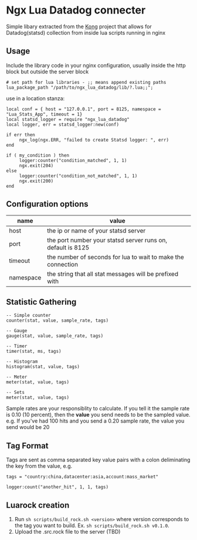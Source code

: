 # Ngx Lua Datadog connecter

Simple libary extracted from the [Kong](https://github.com/Mashape/kong) project that allows for Datadog(statsd) collection from inside lua scripts running in nginx

## Usage

Include the library code in your nginx configuration, usually inside the http block but outside the server block

```
# set path for lua libraries - ;; means append existing paths
lua_package_path "/path/to/ngx_lua_datadog/lib/?.lua;;";
```

use in a location stanza:
 
```
local conf = { host = "127.0.0.1", port = 8125, namespace = "Lua_Stats_App", timeout = 1}
local statsd_logger = require "ngx_lua_datadog"
local logger, err = statsd_logger:new(conf)

if err then
     ngx_log(ngx.ERR, "failed to create Statsd logger: ", err)
end

if ( my_condition ) then
     logger:counter("condition_matched", 1, 1)
     ngx.exit(204)
else
     logger:counter("condition_not_matched", 1, 1)
     ngx.exit(200)
end
```

## Configuration options
| name | value |
-------|--------
| host | the ip or name of your statsd server |
| port | the port number your statsd server runs on, default is 8125 |
| timeout| the number of seconds for lua to wait to make the connection |
| namespace | the string that all stat messages will be prefixed with |


## Statistic Gathering

```
-- Simple counter 
counter(stat, value, sample_rate, tags)

-- Gauge
gauge(stat, value, sample_rate, tags)

-- Timer
timer(stat, ms, tags)

-- Histogram
histogram(stat, value, tags)

-- Meter
meter(stat, value, tags)

-- Sets
meter(stat, value, tags)
```
Sample rates are your responsiblity to calculate.  If you tell it the sample rate is 0.10 (10 percent), then the **value** you send needs to be the sampled value.  e.g. If you've had 100 hits and you send a 0.20 sample rate, the value you send would be 20

## Tag Format

Tags are sent as comma separated key value pairs with a colon deliminating the key from the value, e.g.
```
tags = "country:china,datacenter:asia,account:mass_market"

logger:count("another_hit", 1, 1, tags)
```

## Luarock creation

1. Run `sh scripts/build_rock.sh <version>` where version corresponds to the tag you want to build.  Ex. `sh scripts/build_rock.sh v0.1.0`.
2. Upload the .src.rock file to the server (TBD)
